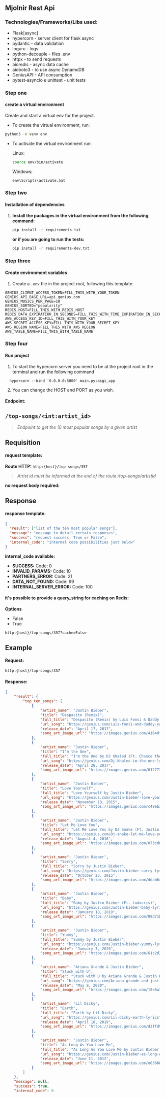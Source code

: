 ## Mjolnir Rest Api

### **Technologies/Frameworks/Libs used:**

- Flask[async]
- hypercorn - server client for flask async
- pydantic - data validation
- loguru - logs
- python-decouple - files .env
- httpx - to send requests
- aioredis - async data cache
- aioboto3 - to use async DynamoDB
- GeniusAPI - API consumption
- pytest-asyncio e unittest - unit tests

### Step one
#### create a virtual environment
Create and start a virtual env for the project. 

- To create the virtual environment, run:
```bash
python3 -m venv env
```
- To activate the virtual environment run:

    Linux:
    ```bash
    source env/bin/activate
    ```
    Windows:
    ```shell
    env\Scripts\activate.bat
    ```

### Step two
#### Installation of dependencies
1. __Install the packages in the virtual environment from the following command:__
    
    ```bash
    pip install -r requirements.txt
    ```  
    __or if you are going to run the tests:__
    ```bash
    pip install -r requirements-dev.txt
    ``` 

### Step three
#### Create environment variables

1. Create a `.env` file in the project root, following this template:

~~~
GENIUS_CLIENT_ACCESS_TOKEN=FILL_THIS_WITH_YOUR_TOKEN
GENIUS_API_BASE_URL=api.genius.com
GENIUS_MUSICS_PER_PAGE=10
GENIUS_SORTED="popularity"
REDIS_HOST=FILL_THIS_WITH_REDIS_HOST
REDIS_DATA_EXPIRATION_IN_SECONDS=FILL_THIS_WITH_TIME_EXPIRATION_IN_SECONDS
AWS_ACCESS_KEY_ID=FILL_THIS_WITH_YOUR_KEY
AWS_SECRET_ACCESS_KEY=FILL_THIS_WITH_YOUR_SECRET_KEY
AWS_REGION_NAME=FILL_THIS_WITH_AWS_REGION
AWS_TABLE_NAME=FILL_THIS_WITH_TABLE_NAME
~~~

### Step four
#### Run project

1. To start the hypercorn server you need to be at the project root in the terminal and run the following command
 ~~~
   hypercorn --bind '0.0.0.0:5000' main.py:asgi_app
 ~~~

2. You can change the HOST and PORT as you wish.

#### **Endpoint:**

## `/top-songs/<int:artist_id>`

> _Endpoint to get the 10 most popular songs by a given artist_

## Requisition

#### **request template:**

**Route HTTP:** `http:{host}/top-songs/357`

> _Artist id must be informed at the end of the route /top-songs/artistid_

**no request body required:**

## Response

#### **response template:**

```json
{
  "result": ["list of the ten most popular songs"],
  "message": "message to detail certain responses",
  "success": "request success, True or False",
  "internal_code": "internal code possibilities just below"
}
```

**internal_code available:**

- **SUCCESS:**
  Code: 0
- **INVALID_PARAMS:**
  Code: 10
- **PARTNERS_ERROR:**
  Code: 21
- **DATA_NOT_FOUND:**
  Code: 99
- **INTERNAL_SERVER_ERROR:**
  Code: 100

#### **it's possible to provide a query_string for caching on Redis:**

**Options**

- False
- True

`http:{host}/top-songs/357?cache=False`

## Example

#### Request:

`http:{host}/top-songs/357`

#### Response:

```json
{
    "result": {
        "top_ten_songs": [
            {
                "artist_name": "Justin Bieber",
                "title": "Despacito (Remix)",
                "full_title": "Despacito (Remix) by Luis Fonsi & Daddy Yankee (Ft. Justin Bieber)",
                "url_song": "https://genius.com/Luis-fonsi-and-daddy-yankee-despacito-remix-lyrics",
                "release_date": "April 17, 2017",
                "song_art_image_url": "https://images.genius.com/4164dff756ddd455675789bd67fe5f1a.1000x1000x1.png"
            },
            {
                "artist_name": "Justin Bieber",
                "title": "I’m the One",
                "full_title": "I'm the One by DJ Khaled (Ft. Chance the Rapper, Justin Bieber, Lil Wayne & Quavo)",
                "url_song": "https://genius.com/Dj-khaled-im-the-one-lyrics",
                "release_date": "April 28, 2017",
                "song_art_image_url": "https://images.genius.com/6127733e5dbc43f75fcbf1b92e48a068.1000x1000x1.png"
            },
            {
                "artist_name": "Justin Bieber",
                "title": "Love Yourself",
                "full_title": "Love Yourself by Justin Bieber",
                "url_song": "https://genius.com/Justin-bieber-love-yourself-lyrics",
                "release_date": "November 13, 2015",
                "song_art_image_url": "https://images.genius.com/c48eb30caab693c9a80f49610e2ddb24.1000x1000x1.png"
            },
            {
                "artist_name": "Justin Bieber",
                "title": "Let Me Love You",
                "full_title": "Let Me Love You by DJ Snake (Ft. Justin Bieber)",
                "url_song": "https://genius.com/Dj-snake-let-me-love-you-lyrics",
                "release_date": "August 4, 2016",
                "song_art_image_url": "https://images.genius.com/073cd0dbdf330c416680c3705d09270a.1000x1000x1.jpg"
            },
            {
                "artist_name": "Justin Bieber",
                "title": "Sorry",
                "full_title": "Sorry by Justin Bieber",
                "url_song": "https://genius.com/Justin-bieber-sorry-lyrics",
                "release_date": "October 23, 2015",
                "song_art_image_url": "https://images.genius.com/ddab64aa5e55030c98e4979aef0bea20.1000x1000x1.png"
            },
            {
                "artist_name": "Justin Bieber",
                "title": "Baby",
                "full_title": "Baby by Justin Bieber (Ft. Ludacris)",
                "url_song": "https://genius.com/Justin-bieber-baby-lyrics",
                "release_date": "January 18, 2010",
                "song_art_image_url": "https://images.genius.com/08d71b1c1d0ecb9c572f210a1054a091.1000x1000x1.png"
            },
            {
                "artist_name": "Justin Bieber",
                "title": "Yummy",
                "full_title": "Yummy by Justin Bieber",
                "url_song": "https://genius.com/Justin-bieber-yummy-lyrics",
                "release_date": "January 3, 2020",
                "song_art_image_url": "https://images.genius.com/61c2d3aa55989ff06133493a22c5516a.1000x1000x1.png"
            },
            {
                "artist_name": "Ariana Grande & Justin Bieber",
                "title": "Stuck with U",
                "full_title": "Stuck with U by Ariana Grande & Justin Bieber",
                "url_song": "https://genius.com/Ariana-grande-and-justin-bieber-stuck-with-u-lyrics",
                "release_date": "May 8, 2020",
                "song_art_image_url": "https://images.genius.com/15e6a3512e6b2196a70701d65d648267.1000x1000x1.png"
            },
            {
                "artist_name": "Lil Dicky",
                "title": "Earth",
                "full_title": "Earth by Lil Dicky",
                "url_song": "https://genius.com/Lil-dicky-earth-lyrics",
                "release_date": "April 18, 2019",
                "song_art_image_url": "https://images.genius.com/d2ffd9d11a2feaeabc74905deeb6bc90.1000x1000x1.png"
            },
            {
                "artist_name": "Justin Bieber",
                "title": "As Long As You Love Me",
                "full_title": "As Long As You Love Me by Justin Bieber (Ft. Big Sean)",
                "url_song": "https://genius.com/Justin-bieber-as-long-as-you-love-me-lyrics",
                "release_date": "June 11, 2012",
                "song_art_image_url": "https://images.genius.com/e03688b4a1a566ce88283e682bdb95e4.1000x1000x1.jpg"
            }
        ]
    },
    "message": null,
    "success": true,
    "internal_code": 0
```
